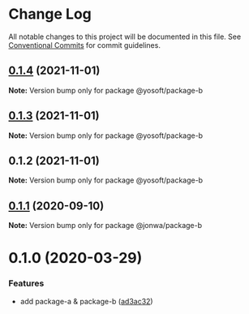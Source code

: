 # Change Log

All notable changes to this project will be documented in this file.
See [Conventional Commits](https://conventionalcommits.org) for commit guidelines.

## [0.1.4](https://github.com/yosoft/lerna-release-workflow/compare/@yosoft/package-b@0.1.3...@yosoft/package-b@0.1.4) (2021-11-01)

**Note:** Version bump only for package @yosoft/package-b





## [0.1.3](https://github.com/yosoft/lerna-release-workflow/compare/@yosoft/package-b@0.1.2...@yosoft/package-b@0.1.3) (2021-11-01)

**Note:** Version bump only for package @yosoft/package-b





## 0.1.2 (2021-11-01)

**Note:** Version bump only for package @yosoft/package-b





## [0.1.1](https://github.com/jonwa/lerna-release-workflow/compare/@jonwa/package-b@0.1.0...@jonwa/package-b@0.1.1) (2020-09-10)

**Note:** Version bump only for package @jonwa/package-b





# 0.1.0 (2020-03-29)


### Features

* add package-a & package-b ([ad3ac32](https://github.com/jonwa/lerna-release-workflow/commit/ad3ac32b960f58ca7618a3d08a28295a4fabcccb))
